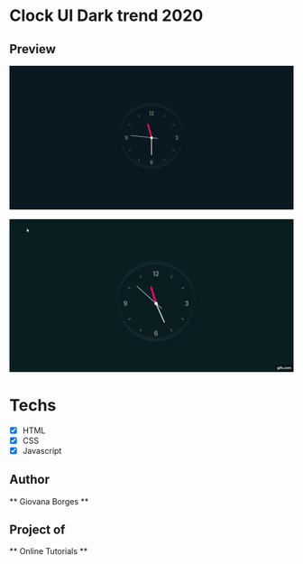 # Clock UI Dark trend 2020

## Preview
![img](clock_img.png)

![](clock.gif)

# Techs
* [x] HTML 
* [x] CSS 
* [x] Javascript 

## Author 
** Giovana Borges **

## Project of 
** Online Tutorials **
